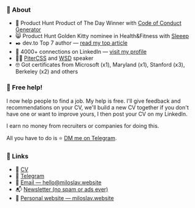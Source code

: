 ### 🦋 About 
- 🥇 Product Hunt Product of The Day Winner with [Code of Conduct Generator](https://www.producthunt.com/posts/the-code-of-conduct-generator)
- 😸 Product Hunt Golden Kitty nominee in Health&Fitness with [Sleeep](https://www.producthunt.com/posts/sleeep)
- ✒️ dev.to Top 7 author — [read my top article](https://dev.to/mvoloskov/scalable-architecture-without-magic-and-how-to-build-it-if-youre-not-google-336a)
- 💼 4000+ connections on LinkedIn — [visit my profile](https://linkedin.com/in/mvoloskov)
- 👩‍🎤 [PiterCSS](https://pitercss.com) and [WSD](https://wsd.events) speaker
- 🤓 Got certificates from Microsoft (x1), Maryland (x1), Stanford (x3), Berkeley (x2) and others

### 🤝 Free help!

I now help people to find a job. My help is free. I'll give feedback and recommendations on your CV, we'll build a new CV together if you don't have one or want to improve yours, I then post your CV on my LinkedIn.

I earn no money from recruiters or companies for doing this.

All you have to do is ⭐ [DM me on Telegram](https://t.me/mvoloskov).


### 🔗 Links

- 📄 [CV](https://docs.google.com/document/d/1misybBtgL7z_nema83AE6C6IFxZ5_qaJHG3ihosWfJY/edit#)
- 💬 [Telegram](https://t.me/mvoloskov)
- 📮 [Email — hello@miloslav.website](mailto:hello@miloslav.website)
- 📬 [Newsletter (no spam or ads ever)](https://miloslav.website/newsletter)
- 🌝 [Personal website — miloslav.website](https://miloslav.website)

